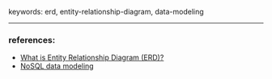 keywords: erd, entity-relationship-diagram, data-modeling

---
### references:
* [What is Entity Relationship Diagram (ERD)?](https://www.datensen.com/blog/er-diagram/what-is-entity-relationship-diagram-erd/)
* [NoSQL data modeling](https://www.datensen.com/blog/data-modeling/nosql-data-modeling/)